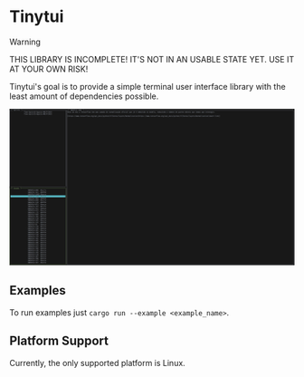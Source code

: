 # Tinytui

> [!WARNING]
> THIS LIBRARY IS INCOMPLETE! IT'S NOT IN AN USABLE STATE YET. USE IT AT YOUR OWN RISK!

Tinytui's goal is to provide a simple terminal user interface library with the least amount of
dependencies possible.

![an example showing several widgets drawn in the terminal](img/example_1.png)

## Examples

To run examples just `cargo run --example <example_name>`.

## Platform Support

Currently, the only supported platform is Linux.
